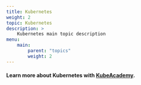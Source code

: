 ```yaml
---
title: Kubernetes
weight: 2
topic: Kubernetes
description: >
    Kubernetes main topic description
menu:
    main:
        parent: "topics"
        weight: 2
---
```


#### Learn more about Kubernetes with [KubeAcademy](https://kube.academy).